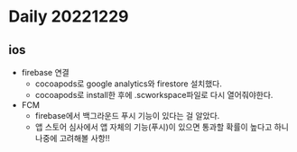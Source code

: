 Daily 20221229
===

## ios
- firebase 연결
  - cocoapods로 google analytics와 firestore 설치했다.
  - cocoapods로 install한 후에 .scworkspace파일로 다시 열어줘야한다.
- FCM
  - firebase에서 백그라운드 푸시 기능이 있다는 걸 알았다.
  - 앱 스토어 심사에서 앱 자체의 기능(푸시)이 있으면 통과할 확률이 높다고 하니 나중에 고려해볼 사항!!